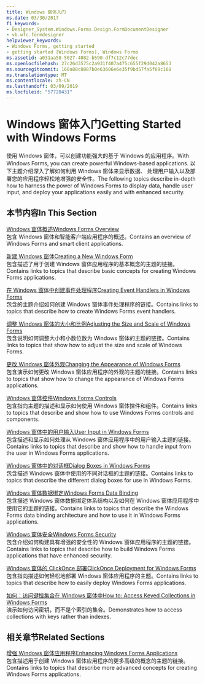 ```yaml
---
title: Windows 窗体入门
ms.date: 03/30/2017
f1_keywords:
- Designer_System.Windows.Forms.Design.FormDocumentDesigner
- vb.wfc.formdesigner
helpviewer_keywords:
- Windows Forms, getting started
- getting started [Windows Forms], Windows Forms
ms.assetid: a031aa58-5027-4082-b590-df7c12c77dec
ms.openlocfilehash: 27c26d3575c2a931f407a475c655f29d042a8653
ms.sourcegitcommit: 160a88c8087b0e63606e6e35f9bd57fa5f69c168
ms.translationtype: MT
ms.contentlocale: zh-CN
ms.lasthandoff: 03/09/2019
ms.locfileid: "57720431"
---
```

# <a name="getting-started-with-windows-forms"></a><span data-ttu-id="dcb32-102">Windows 窗体入门</span><span class="sxs-lookup"><span data-stu-id="dcb32-102">Getting Started with Windows Forms</span></span>
<span data-ttu-id="dcb32-103">使用 Windows 窗体，可以创建功能强大的基于 Windows 的应用程序。</span><span class="sxs-lookup"><span data-stu-id="dcb32-103">With Windows Forms, you can create powerful Windows-based applications.</span></span> <span data-ttu-id="dcb32-104">以下主题介绍深入了解如何利用 Windows 窗体来显示数据、 处理用户输入以及部署您的应用程序轻松地增强的安全性。</span><span class="sxs-lookup"><span data-stu-id="dcb32-104">The following topics describe in-depth how to harness the power of Windows Forms to display data, handle user input, and deploy your applications easily and with enhanced security.</span></span>  
  
## <a name="in-this-section"></a><span data-ttu-id="dcb32-105">本节内容</span><span class="sxs-lookup"><span data-stu-id="dcb32-105">In This Section</span></span>  
 [<span data-ttu-id="dcb32-106">Windows 窗体概述</span><span class="sxs-lookup"><span data-stu-id="dcb32-106">Windows Forms Overview</span></span>](windows-forms-overview.md)  
 <span data-ttu-id="dcb32-107">包含 Windows 窗体和智能客户端应用程序的概述。</span><span class="sxs-lookup"><span data-stu-id="dcb32-107">Contains an overview of Windows Forms and smart client applications.</span></span>  
  
 [<span data-ttu-id="dcb32-108">新建 Windows 窗体</span><span class="sxs-lookup"><span data-stu-id="dcb32-108">Creating a New Windows Form</span></span>](creating-a-new-windows-form.md)  
 <span data-ttu-id="dcb32-109">包含描述了用于创建 Windows 窗体应用程序的基本概念的主题的链接。</span><span class="sxs-lookup"><span data-stu-id="dcb32-109">Contains links to topics that describe basic concepts for creating Windows Forms applications.</span></span>  
  
 [<span data-ttu-id="dcb32-110">在 Windows 窗体中创建事件处理程序</span><span class="sxs-lookup"><span data-stu-id="dcb32-110">Creating Event Handlers in Windows Forms</span></span>](creating-event-handlers-in-windows-forms.md)  
 <span data-ttu-id="dcb32-111">包含的主题介绍如何创建 Windows 窗体事件处理程序的链接。</span><span class="sxs-lookup"><span data-stu-id="dcb32-111">Contains links to topics that describe how to create Windows Forms event handlers.</span></span>  
  
 [<span data-ttu-id="dcb32-112">调整 Windows 窗体的大小和比例</span><span class="sxs-lookup"><span data-stu-id="dcb32-112">Adjusting the Size and Scale of Windows Forms</span></span>](adjusting-the-size-and-scale-of-windows-forms.md)  
 <span data-ttu-id="dcb32-113">包含说明如何调整大小和小数位数为 Windows 窗体的主题的链接。</span><span class="sxs-lookup"><span data-stu-id="dcb32-113">Contains links to topics that show how to adjust the size and scale of Windows Forms.</span></span>  
  
 [<span data-ttu-id="dcb32-114">更改 Windows 窗体外观</span><span class="sxs-lookup"><span data-stu-id="dcb32-114">Changing the Appearance of Windows Forms</span></span>](changing-the-appearance-of-windows-forms.md)  
 <span data-ttu-id="dcb32-115">包含演示如何更改 Windows 窗体应用程序的外观的主题的链接。</span><span class="sxs-lookup"><span data-stu-id="dcb32-115">Contains links to topics that show how to change the appearance of Windows Forms applications.</span></span>  
  
 [<span data-ttu-id="dcb32-116">Windows 窗体控件</span><span class="sxs-lookup"><span data-stu-id="dcb32-116">Windows Forms Controls</span></span>](./controls/index.md)  
 <span data-ttu-id="dcb32-117">包含指向主题的描述和显示如何使用 Windows 窗体控件和组件。</span><span class="sxs-lookup"><span data-stu-id="dcb32-117">Contains links to topics that describe and show how to use Windows Forms controls and components.</span></span>  
  
 [<span data-ttu-id="dcb32-118">Windows 窗体中的用户输入</span><span class="sxs-lookup"><span data-stu-id="dcb32-118">User Input in Windows Forms</span></span>](user-input-in-windows-forms.md)  
 <span data-ttu-id="dcb32-119">包含描述和显示如何处理从 Windows 窗体应用程序中的用户输入主题的链接。</span><span class="sxs-lookup"><span data-stu-id="dcb32-119">Contains links to topics that describe and show how to handle input from the user in Windows Forms applications.</span></span>  
  
 [<span data-ttu-id="dcb32-120">Windows 窗体中的对话框</span><span class="sxs-lookup"><span data-stu-id="dcb32-120">Dialog Boxes in Windows Forms</span></span>](dialog-boxes-in-windows-forms.md)  
 <span data-ttu-id="dcb32-121">包含描述 Windows 窗体中使用的不同对话框的主题的链接。</span><span class="sxs-lookup"><span data-stu-id="dcb32-121">Contains links to topics that describe the different dialog boxes for use in Windows Forms.</span></span>  
  
 [<span data-ttu-id="dcb32-122">Windows 窗体数据绑定</span><span class="sxs-lookup"><span data-stu-id="dcb32-122">Windows Forms Data Binding</span></span>](windows-forms-data-binding.md)  
 <span data-ttu-id="dcb32-123">包含描述 Windows 窗体数据绑定体系结构以及如何在 Windows 窗体应用程序中使用它的主题的链接。</span><span class="sxs-lookup"><span data-stu-id="dcb32-123">Contains links to topics that describe the Windows Forms data binding architecture and how to use it in Windows Forms applications.</span></span>  
  
 [<span data-ttu-id="dcb32-124">Windows 窗体安全</span><span class="sxs-lookup"><span data-stu-id="dcb32-124">Windows Forms Security</span></span>](windows-forms-security.md)  
 <span data-ttu-id="dcb32-125">包含介绍如何构建具有增强的安全性的 Windows 窗体应用程序的主题的链接。</span><span class="sxs-lookup"><span data-stu-id="dcb32-125">Contains links to topics that describe how to build Windows Forms applications that have enhanced security.</span></span>  
  
 [<span data-ttu-id="dcb32-126">Windows 窗体的 ClickOnce 部署</span><span class="sxs-lookup"><span data-stu-id="dcb32-126">ClickOnce Deployment for Windows Forms</span></span>](clickonce-deployment-for-windows-forms.md)  
 <span data-ttu-id="dcb32-127">包含指向描述如何轻松地部署 Windows 窗体应用程序的主题。</span><span class="sxs-lookup"><span data-stu-id="dcb32-127">Contains links to topics that describe how to easily deploy Windows Forms applications.</span></span>  
  
 [<span data-ttu-id="dcb32-128">如何：访问键控集合在 Windows 窗体中</span><span class="sxs-lookup"><span data-stu-id="dcb32-128">How to: Access Keyed Collections in Windows Forms</span></span>](how-to-access-keyed-collections-in-windows-forms.md)  
 <span data-ttu-id="dcb32-129">演示如何访问密钥，而不是个索引的集合。</span><span class="sxs-lookup"><span data-stu-id="dcb32-129">Demonstrates how to access collections with keys rather than indexes.</span></span>  
  
## <a name="related-sections"></a><span data-ttu-id="dcb32-130">相关章节</span><span class="sxs-lookup"><span data-stu-id="dcb32-130">Related Sections</span></span>  
 [<span data-ttu-id="dcb32-131">增强 Windows 窗体应用程序</span><span class="sxs-lookup"><span data-stu-id="dcb32-131">Enhancing Windows Forms Applications</span></span>](./advanced/index.md)  
 <span data-ttu-id="dcb32-132">包含描述用于创建 Windows 窗体应用程序的更多高级的概念的主题的链接。</span><span class="sxs-lookup"><span data-stu-id="dcb32-132">Contains links to topics that describe more advanced concepts for creating Windows Forms applications.</span></span>
